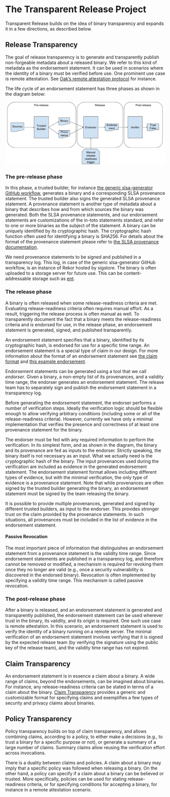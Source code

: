 # The Transparent Release Project

Transparent Release builds on the idea of binary transparency and expands it in a few directions,
as described below. 

## Release Transparency

The goal of release transparency is to generate and transparently publish non-forgeable metadata
about a released binary. We refer to this kind of metadata as the endorsement statement. It can be
used in scenarios where the identity of a binary must be verified before use. One prominent use
case is remote attestation. See [Oak’s remote attestation protocol](https://github.com/project-oak/oak/tree/main/remote_attestation) for instance.

The life cycle of an endorsement statement has three phases as shown in the diagram below:

![The journey of a software binary](docs/images/release-transparency.png)

### The pre-release phase
In this phase, a trusted builder, for instance [the generic slsa-generator GitHub workflow](https://github.com/slsa-framework/slsa-github-generator/blob/de4491844e9be4184f786666af40f5b1b8e7ddc0/internal/builders/generic/README.md),
generates a binary and a corresponding SLSA provenance statement. The trusted builder also signs
the generated SLSA provenance statement. A provenance statement is another type of metadata about a
binary that describes how and from which sources the binary was generated. Both the SLSA provenance
statements, and our endorsement statements are customizations of the in-toto statements standard,
and refer to one or more binaries as the subject of the statement. A binary can be uniquely
identified by its cryptographic hash. The cryptographic hash function often used for identifying a
binary is SHA256. For details about the format of the provenance statement please refer to
[the SLSA provenance documentation](https://slsa.dev/provenance/v0.2).

We need provenance statements to be signed and published in a transparency log. This log, in case
of the generic slsa-generator GitHub workflow, is an instance of Rekor hosted by sigstore. The
binary is often uploaded to a storage server for future use. This can be content-addressable storage
such as [ent](https://github.com/google/ent). 


### The release phase
A binary is often released when some release-readiness criteria are met. Evaluating
release-readiness criteria often requires manual effort. As a result, triggering the release
process is often manual as well. To transparently document the fact that a binary meets the
release-readiness criteria and is endorsed for use, in the release phase, an endorsement statement
is generated, signed, and published transparently. 

An endorsement statement specifies that a binary, identified by its cryptographic hash, is endorsed
for use for a specific time range. An endorsement statement is a special type of claim in our
design. For more information about the format of an endorsement statement see [the claim format](docs/claim-transparency.md#the-claim-format)
and [this example endorsement](schema/amber-claim/v1/example.json). 

Endorsement statements can be generated using a tool that we call _endorser_. Given a binary, a
non-empty list of its provenances, and a validity time range, the endorser generates an endorsement
statement. The release team has to separately sign and publish the endorsement statement in a
transparency log. 

Before generating the endorsement statement, the endorser performs a number of verification steps.
Ideally the verification logic should be flexible enough to allow verifying arbitrary conditions
(including some or all of the release-readiness criteria). However, currently we have only a minimal
implementation that verifies the presence and correctness of at least one provenance statement for
the binary. 

The endorser must be fed with any required information to perform the verification. In its simplest
form, and as shown in the diagram, the binary and its provenance are fed as inputs to the endorser.
Strictly speaking, the binary itself is not necessary as an input. What we actually need is the
cryptographic hash of the binary. The input provenances used during the verification are included
as evidence in the generated endorsement statement. The endorsement statement format allows
including different types of evidence, but with the minimal verification, the only type of evidence
is a provenance statement. Note that while provenances are often signed by the trusted builder
generating the binary, an endorsement statement must be signed by the team releasing the binary. 

It is possible to provide multiple provenances, generated and signed by different trusted builders,
as input to the endorser. This provides stronger trust on the claim provided by the provenance
statements. In such situations, all provenances must be included in the list of evidence in the
endorsement statement. 

#### Passive Revocation
The most important piece of information that distinguishes an endorsement statement from a
provenance statement is the validity time range. Since endorsement statements are published in a
transparency log, and therefore cannot be removed or modified, a mechanism is required for revoking
them once they no longer are valid (e.g., once a security vulnerability is discovered in the
endorsed binary). Revocation is often implemented by specifying a validity time range. This
mechanism is called passive revocation. 

### The post-release phase
After a binary is released, and an endorsement statement is generated and transparently published,
the endorsement statement can be used wherever trust in the binary, its validity, and its origin is
required. One such use case is remote attestation. In this scenario, an endorsement statement is
used to verify the identity of a binary running on a remote server. The minimal verification of an
endorsement statement involves verifying that it is signed by the expected release team (by
verifying the signature using the public key of the release team), and the validity time range has
not expired.

## Claim Transparency

An endorsement statement is in essence a claim about a binary. A wide range of claims, beyond the
endorsements, can be imagined about binaries. For instance, any release-readiness criteria can be
stated in terms of a claim about the binary. [Claim Transparency](docs/claim-transparency.md)
provides a generic and customizable format for specifying claims and exemplifies a few types of
security and privacy claims about binaries. 

## Policy Transparency
Policy transparency builds on top of claim transparency, and allows combining claims, according to
a policy, to either make a decisions (e.g., to trust a binary for a specific purpose or not), or
generate a summary of a large number of claims. Summary claims allow reusing the verification
effort across invocations. 

There is a duality between claims and policies. A claim about a binary may imply that a specific
policy was followed when releasing a binary. On the other hand, a policy can specify if a claim
about a binary can be believed or trusted. More specifically, policies can be used for stating
release-readiness criteria, or for specifying conditions for accepting a binary, for instance in a
remote attestation scenario.  



